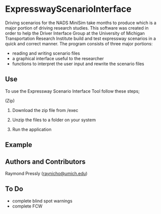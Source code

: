 # ExpresswayScenarioInterface

Driving scenarios for the NADS MiniSim take months to produce which is a major portion of driving research studies. This software was created in order to help the Driver Interface Group at the University of Michigan Transportation Research Institute build and test expressway scenarios in a quick and correct manner. The program consists of three major portions:

- reading and writing scenario files
- a graphical interface useful to the researcher
- functions to interpret the user input and rewrite the scenario files

## Use

To use the Expressway Scenario Interface Tool follow these steps;

(Zip)

1. Download the zip file from /exec

2. Unzip the files to a folder on your system

3. Run the application

## Example




## Authors and Contributors

Raymond Pressly (raynicho@umich.edu)

## To Do
- complete blind spot warnings
- complete FCW
